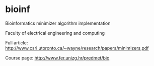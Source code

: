 # bioinf
Bioinformatics minimizer algorithm implementation

Faculty of electrical engineering and computing

Full article: http://www.csri.utoronto.ca/~wayne/research/papers/minimizers.pdf

Course page: http://www.fer.unizg.hr/predmet/bio
